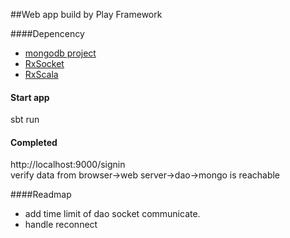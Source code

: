 ##Web app build by Play Framework

####Depencency
* [mongodb project](https://github.com/Unlimited-Works/mongodb)
* [RxSocket](https://github.com/LoranceChen/RxSocket)
* [RxScala](https://github.com/ReactiveX/RxScala)

#### Start app
sbt run

#### Completed
http://localhost:9000/signin  
verify data from browser->web server->dao->mongo is reachable

####Readmap
* add time limit of dao socket communicate.
* handle reconnect